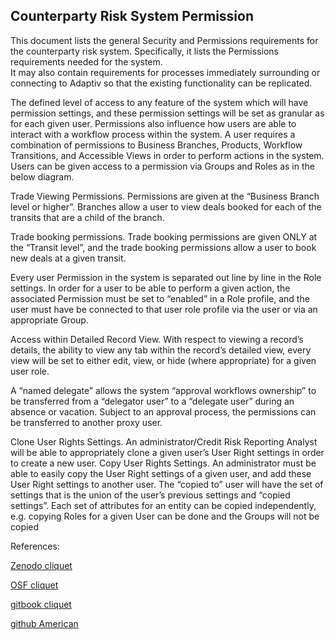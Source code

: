 ## Counterparty Risk System Permission
   
This document lists the general Security and Permissions requirements for the counterparty risk system. Specifically, it lists the Permissions requirements needed for the system.  
It may also contain requirements for processes immediately surrounding or connecting to Adaptiv so that the existing functionality can be replicated. 

The defined level of access to any feature of the system which will have permission settings, and these permission settings will be set as granular as for each given user. 
Permissions also influence how users are able to interact with a workflow process within the system. A user requires a combination of permissions to Business Branches, Products, Workflow 
Transitions, and Accessible Views in order to perform actions in the system. Users can be given access to a permission via Groups and Roles as in the below diagram. 

Trade Viewing Permissions. Permissions are given at the “Business Branch level or higher”. Branches allow a user to view deals booked for each of the transits that are a child of the branch. 

Trade booking permissions. Trade booking permissions are given ONLY at the “Transit level”, and the trade booking permissions allow a user to book new deals at a given transit.

Every user Permission in the system is separated out line by line in the Role settings. In order for a user to be able to perform a given action, the associated Permission must be set to “enabled” 
in a Role profile, and the user must have be connected to that user role profile via the user or via an appropriate Group. 

Access within Detailed Record View. With respect to viewing a record’s details, the ability to view any tab within the record’s detailed view, every view will be set to either edit, view, 
or hide (where appropriate) for a given user role.

A “named delegate” allows the system “approval workflows ownership” to be transferred from a “delegator user” to a “delegate user” during an absence or vacation. Subject to an approval process, 
the permissions can be transferred to another proxy user.

Clone User Rights Settings. An administrator/Credit Risk Reporting Analyst will be able to appropriately clone a given user’s User Right settings in order to create a new user. Copy User Rights 
Settings. An administrator must be able to easily copy the User Right settings of a given user, and add these User Right settings to another user. The “copied to” user will have the set of 
settings that is the union of the user’s previous settings and “copied settings”. Each set of attributes for an entity can be copied independently, e.g. copying Roles for a given User can be 
done and the Groups will not be copied



References:
   
   
[Zenodo cliquet](https://zenodo.org/record/4609253)
   
[OSF cliquet](https://osf.io/swbg4/download)

[gitbook cliquet](https://deripricing.gitbook.io/cliquet-option-valuation/)

[github American](https://github.com/timxiao1203/AmericanBondOption)

